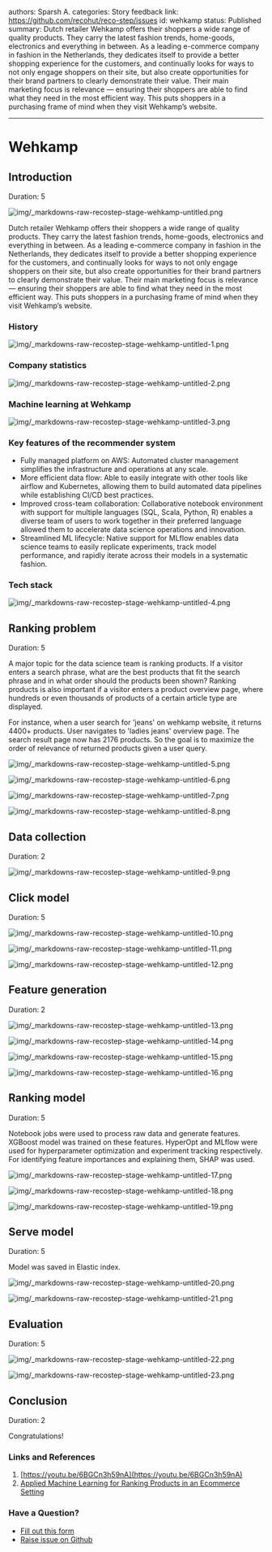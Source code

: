 authors: Sparsh A.
categories: Story
feedback link: https://github.com/recohut/reco-step/issues
id: wehkamp
status: Published
summary: Dutch retailer Wehkamp offers their shoppers a wide range of quality products. They carry the latest fashion trends, home-goods, electronics and everything in between. As a leading e-commerce company in fashion in the Netherlands, they dedicates itself to provide a better shopping experience for the customers, and continually looks for ways to not only engage shoppers on their site, but also create opportunities for their brand partners to clearly demonstrate their value. Their main marketing focus is relevance — ensuring their shoppers are able to find what they need in the most efficient way. This puts shoppers in a purchasing frame of mind when they visit Wehkamp’s website.

---

# Wehkamp

<!-- ------------------------ -->

## Introduction

Duration: 5

![img/_markdowns-raw-recostep-stage-wehkamp-untitled.png](img/_markdowns-raw-recostep-stage-wehkamp-untitled.png)

Dutch retailer Wehkamp offers their shoppers a wide range of quality products. They carry the latest fashion trends, home-goods, electronics and everything in between. As a leading e-commerce company in fashion in the Netherlands, they dedicates itself to provide a better shopping experience for the customers, and continually looks for ways to not only engage shoppers on their site, but also create opportunities for their brand partners to clearly demonstrate their value. Their main marketing focus is relevance — ensuring their shoppers are able to find what they need in the most efficient way. This puts shoppers in a purchasing frame of mind when they visit Wehkamp’s website.

### History

![img/_markdowns-raw-recostep-stage-wehkamp-untitled-1.png](img/_markdowns-raw-recostep-stage-wehkamp-untitled-1.png)

### Company statistics

![img/_markdowns-raw-recostep-stage-wehkamp-untitled-2.png](img/_markdowns-raw-recostep-stage-wehkamp-untitled-2.png)

### Machine learning at Wehkamp

![img/_markdowns-raw-recostep-stage-wehkamp-untitled-3.png](img/_markdowns-raw-recostep-stage-wehkamp-untitled-3.png)

### Key features of the recommender system

- Fully managed platform on AWS: Automated cluster management simplifies the infrastructure and operations at any scale.
- More efficient data flow: Able to easily integrate with other tools like airflow and Kubernetes, allowing them to build automated data pipelines while establishing CI/CD best practices.
- Improved cross-team collaboration: Collaborative notebook environment with support for multiple languages (SQL, Scala, Python, R) enables a diverse team of users to work together in their preferred language allowed them to accelerate data science operations and innovation.
- Streamlined ML lifecycle: Native support for MLflow enables data science teams to easily replicate experiments, track model performance, and rapidly iterate across their models in a systematic fashion.

### Tech stack

![img/_markdowns-raw-recostep-stage-wehkamp-untitled-4.png](img/_markdowns-raw-recostep-stage-wehkamp-untitled-4.png)

<!---------------------------->

## Ranking problem

Duration: 5

A major topic for the data science team is ranking products. If a visitor enters a search phrase, what are the best products that fit the search phrase and in what order should the products been shown? Ranking products is also important if a visitor enters a product overview page, where hundreds or even thousands of products of a certain article type are displayed.

For instance, when a user search for 'jeans' on wehkamp website, it returns 4400+ products. User navigates to 'ladies jeans' overview page. The search result page now has 2176 products. So the goal is to maximize the order of relevance of returned products given a user query. 

![img/_markdowns-raw-recostep-stage-wehkamp-untitled-5.png](img/_markdowns-raw-recostep-stage-wehkamp-untitled-5.png)

![img/_markdowns-raw-recostep-stage-wehkamp-untitled-6.png](img/_markdowns-raw-recostep-stage-wehkamp-untitled-6.png)

![img/_markdowns-raw-recostep-stage-wehkamp-untitled-7.png](img/_markdowns-raw-recostep-stage-wehkamp-untitled-7.png)

![img/_markdowns-raw-recostep-stage-wehkamp-untitled-8.png](img/_markdowns-raw-recostep-stage-wehkamp-untitled-8.png)

<!---------------------------->

## Data collection

Duration: 2

![img/_markdowns-raw-recostep-stage-wehkamp-untitled-9.png](img/_markdowns-raw-recostep-stage-wehkamp-untitled-9.png)

<!---------------------------->

## Click model

Duration: 5

![img/_markdowns-raw-recostep-stage-wehkamp-untitled-10.png](img/_markdowns-raw-recostep-stage-wehkamp-untitled-10.png)

![img/_markdowns-raw-recostep-stage-wehkamp-untitled-11.png](img/_markdowns-raw-recostep-stage-wehkamp-untitled-11.png)

![img/_markdowns-raw-recostep-stage-wehkamp-untitled-12.png](img/_markdowns-raw-recostep-stage-wehkamp-untitled-12.png)

<!---------------------------->

## Feature generation

Duration: 2

![img/_markdowns-raw-recostep-stage-wehkamp-untitled-13.png](img/_markdowns-raw-recostep-stage-wehkamp-untitled-13.png)

![img/_markdowns-raw-recostep-stage-wehkamp-untitled-14.png](img/_markdowns-raw-recostep-stage-wehkamp-untitled-14.png)

![img/_markdowns-raw-recostep-stage-wehkamp-untitled-15.png](img/_markdowns-raw-recostep-stage-wehkamp-untitled-15.png)

![img/_markdowns-raw-recostep-stage-wehkamp-untitled-16.png](img/_markdowns-raw-recostep-stage-wehkamp-untitled-16.png)

<!---------------------------->

## Ranking model

Duration: 5

Notebook jobs were used to process raw data and generate features. XGBoost model was trained on these features. HyperOpt and MLflow were used for hyperparameter optimization and experiment tracking respectively. For identifying feature importances and explaining them, SHAP was used. 

![img/_markdowns-raw-recostep-stage-wehkamp-untitled-17.png](img/_markdowns-raw-recostep-stage-wehkamp-untitled-17.png)

![img/_markdowns-raw-recostep-stage-wehkamp-untitled-18.png](img/_markdowns-raw-recostep-stage-wehkamp-untitled-18.png)

![img/_markdowns-raw-recostep-stage-wehkamp-untitled-19.png](img/_markdowns-raw-recostep-stage-wehkamp-untitled-19.png)

<!---------------------------->

## Serve model

Duration: 5

Model was saved in Elastic index. 

![img/_markdowns-raw-recostep-stage-wehkamp-untitled-20.png](img/_markdowns-raw-recostep-stage-wehkamp-untitled-20.png)

![img/_markdowns-raw-recostep-stage-wehkamp-untitled-21.png](img/_markdowns-raw-recostep-stage-wehkamp-untitled-21.png)

<!---------------------------->

## Evaluation

Duration: 5

![img/_markdowns-raw-recostep-stage-wehkamp-untitled-22.png](img/_markdowns-raw-recostep-stage-wehkamp-untitled-22.png)

![img/_markdowns-raw-recostep-stage-wehkamp-untitled-23.png](img/_markdowns-raw-recostep-stage-wehkamp-untitled-23.png)

<!---------------------------->

## Conclusion

Duration: 2

Congratulations!

### Links and References

1. [https://youtu.be/6BGCn3h59nA](https://youtu.be/6BGCn3h59nA)
2. [Applied Machine Learning for Ranking Products in an Ecommerce Setting](https://databricks.com/session_eu19/applied-machine-learning-for-ranking-products-in-an-ecommerce-setting)

### Have a Question?

- [Fill out this form](https://form.jotform.com/211377288388469)
- [Raise issue on Github](https://github.com/recohut/reco-step/issues)